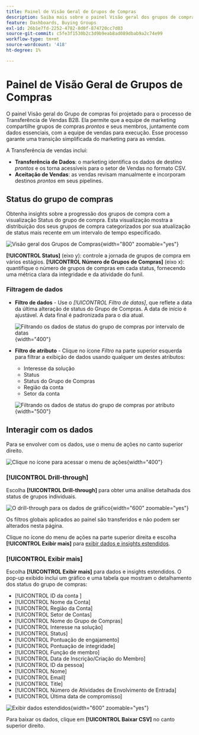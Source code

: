 ```yaml
---
title: Painel de Visão Geral de Grupos de Compras
description: Saiba mais sobre o painel Visão geral dos grupos de compra e como ele permite a transferência de vendas da equipe de marketing.
feature: Dashboards, Buying Groups
exl-id: 26b1e7fd-2252-4782-8d0f-874720cc7d03
source-git-commit: c5fe3f1530b2c3d9b9eab8ad089dbab9a2c74e99
workflow-type: tm+mt
source-wordcount: '418'
ht-degree: 1%

---
```


# Painel de Visão Geral de Grupos de Compras

O painel Visão geral do Grupo de compras foi projetado para o processo de Transferência de Vendas B2B. Ela permite que a equipe de marketing compartilhe grupos de compras _prontos_ e seus membros, juntamente com dados essenciais, com a equipe de vendas para execução. Esse processo garante uma transição simplificada do marketing para as vendas.

A Transferência de vendas inclui:

* **Transferência de Dados**: o marketing identifica os dados de destino _prontos_ e os torna acessíveis para o setor de Vendas no formato CSV. 
* **Aceitação de Vendas**: as vendas revisam manualmente e incorporam destinos _prontos_ em seus pipelines.

## Status do grupo de compras

Obtenha insights sobre a progressão dos grupos de compra com a visualização Status do grupo de compra. Esta visualização mostra a distribuição dos seus grupos de compra categorizados por sua atualização de status mais recente em um intervalo de tempo especificado.

![Visão geral dos Grupos de Compras](./assets/buying-groups-overview.png){width="800" zoomable="yes"}

**[!UICONTROL Status]** (eixo y): controle a jornada de grupos de compra em vários estágios.
**[!UICONTROL Número de Grupos de Compras]** (eixo x): quantifique o número de grupos de compras em cada status, fornecendo uma métrica clara da integridade e da atividade do funil.
<!-- To generate a shareable PDF of your current view, click **[!UICONTROL Export]** at the top-right corner of the page. -->

### Filtragem de dados

* **Filtro de dados** - Use o _[!UICONTROL Filtro de datas]_, que reflete a data da última alteração de status do Grupo de Compras. A data de início é ajustável. A data final é padronizada para o dia atual.

  ![Filtrando os dados de status do grupo de compras por intervalo de datas](./assets//buying-group-status-filter-date.png){width="400"}

* **Filtro de atributo** - Clique no ícone _Filtro_ na parte superior esquerda para filtrar a exibição de dados usando qualquer um destes atributos:

   * Interesse da solução
   * Status
   * Status do Grupo de Compras
   * Região da conta
   * Setor da conta
  <!-- * Account's Industry -->

  ![Filtrando os dados de status do grupo de compras por atributo](./assets/buying-group-status-drill-through-filters.png){width="500"}

## Interagir com os dados

Para se envolver com os dados, use o menu de ações no canto superior direito.

![Clique no ícone para acessar o menu de ações](./assets/buying-group-more-menu.png){width="400"}

### [!UICONTROL Drill-through]

Escolha **[!UICONTROL Drill-through]** para obter uma análise detalhada dos status de grupos individuais.

![O drill-through para os dados de gráfico](./assets/buying-group-status-drill-through-view.png){width="600" zoomable="yes"}

Os filtros globais aplicados ao painel são transferidos e não podem ser alterados nesta página.

Clique no ícone do menu de ações na parte superior direita e escolha **[!UICONTROL Exibir mais]** para [exibir dados e insights estendidos](#view-more).

### [!UICONTROL Exibir mais]

Escolha **[!UICONTROL Exibir mais]** para dados e insights estendidos. O pop-up exibido inclui um gráfico e uma tabela que mostram o detalhamento dos status do grupo de compras:

* [!UICONTROL ID da conta ]
* [!UICONTROL Nome da Conta]
* [!UICONTROL Região da Conta]
* [!UICONTROL Setor de Contas]
* [!UICONTROL Nome do Grupo de Compras]
* [!UICONTROL Interesse na solução]
* [!UICONTROL Status]
* [!UICONTROL Pontuação de engajamento]
* [!UICONTROL Pontuação de integridade]
* [!UICONTROL Função de membro]
* [!UICONTROL Data de Inscrição/Criação do Membro]
* [!UICONTROL ID da pessoa]
* [!UICONTROL Nome]
* [!UICONTROL Email]
* [!UICONTROL Title]
* [!UICONTROL Número de Atividades de Envolvimento de Entrada]
* [!UICONTROL Última data de compromisso]

![Exibir dados estendidos](./assets/buying-group-status-view-more.png){width="600" zoomable="yes"}

Para baixar os dados, clique em **[!UICONTROL Baixar CSV]** no canto superior direito.
